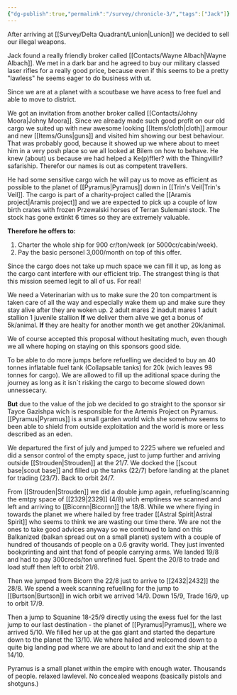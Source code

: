 ```yaml
---
{"dg-publish":true,"permalink":"/survey/chronicle-3/","tags":["Jack"]}
---
```


After arriving at [[Survey/Delta Quadrant/Lunion\|Lunion]] we decided to sell our illegal weapons. 

Jack found a really friendly broker called [[Contacts/Wayne Albach\|Wayne Albach]]. We met in a dark bar and he agreed to buy our military classed laser rifles for a really good price, because even if this seems to be a pretty "lawless" he seems eager to do business with ut. 

Since we are at a planet with a scoutbase we have acess to free fuel and able to move to district.

We got an invitation from another broker called [[Contacts/Johny Moora\|Johny Moora]]. Since we already made such good profit on our old cargo we suited up with new awesome looking [[Items/cloth\|cloth]] armour and new [[Items/Guns\|guns]] and visited him showing our best behaviour. 
That was probably good, because it showed up we where about to meet him in a very posh place so we all looked at Bilem on how to behave.  He knew (about) us because we had helped a Ke(p)ffler? with the Thingvillir? safariship. Therefor our names is out as competent travellers. 

He had some sensitive cargo wich he will pay us to move as efficient as possible to the planet of [[Pyramus\|Pyramus]] down in [[Trin's Veil\|Trin's Veil]].  The cargo is part of a charity-project called the [[Aramis project\|Aramis project]] and we are expected to pick up a couple of low birth crates with frozen Przewalski horses of Terran Sulemani stock. The stock has gone extinkt 6 times so they are extremely valuable.

**Therefore he offers to:** 
1. Charter the whole ship for 900 cr/ton/week (or 5000cr/cabin/week). 
2. Pay the basic personel 3,000/month on top of this offer. 

Since the cargo does not take up much space we can fill it up, as long as the cargo cant interfere with our efficient trip. 
The strangest thing is that this mission seemed legit to all of us. For real!

We need a Veterinarian with us to make sure the 20 ton compartment is taken care of all the way and especially wake them up and make sure they stay alive after they are woken up.
	2 adult mares
	2 inadult mares
	1 adult stallion
	1 juvenile stallion
**If** we deliver them alive we get a bonus of 5k/animal.
**If** they are healty for another month we get another 20k/animal.

We of course accepted this proposal without hesitating much, even though we all where hoping on staying on this sponsors good side.

To be able to do more jumps before refuelling we decided to buy an 40 tonnes inflatable fuel tank (Collapsable tanks) for 20k (wich leaves 98 tonnes for cargo). We are allowed to fill up the aditional space during the journey as long as it isn´t risking the cargo to become slowed down unnessecary. 

**But** due to the value of the job we decided to go straight to the sponsor sir Tayce Gazishpa wich is responsible for the Artemis Project on Pyramus. [[Pyramus\|Pyramus]] is a small garden world wich she somehow seems to been able to shield from outside exploitation and the world is more or less described as an eden. 

We departured the first of july and jumped to 2225 where we refueled and did a sensor control of the empty space, just to jump further and arriving outside [[Strouden\|Strouden]] at the 21/7. We docked the [[scout base\|scout base]]  and filled up the tanks (22/7) before landing at the planet for trading (23/7). Back to orbit 24/7.

From [[Strouden\|Strouden]] we did a double jump again, refueling/scanning the emtpy space of [[2329\|2329]] (4/8) wich emptiness we scanned and left and arriving to [[Bicornn\|Bicornn]] the 18/8. While we where flying in towards the planet we where hailed by free trader [[Astral Spirit\|Astral Spirit]] who seems to think we are wasting our time there. We are not the ones to take good advices anyway so we continued to land on this Balkanized (balkan spread out on a small planet) system with a couple of hundred of thousands of people on a 0.6 gravity world. They just invented bookprinting and aint that fond of people carrying arms. We landed 19/8 and had to pay 300creds/ton unrefined fuel. Spent the 20/8 to trade and load stuff then left to orbit 21/8. 

Then we jumped from Bicorn the 22/8 just to arrive to [[2432\|2432]] the 28/8. We spend a week scanning refuelling for the jump to [[Burtson\|Burtson]] in wich orbit we arrived 14/9. Down 15/9, Trade 16/9, up to orbit 17/9. 

Then a jump to Squanine 18-25/9 directly using the exess fuel for the last jump to our last destination - the planet of [[Pyramus\|Pyramus]], where we arrived 5/10. We filled her up at the gas giant and started the departure down to the planet the 13/10. We where hailed and welcomed down to a quite big landing pad where we are about to land and exit the ship at the 14/10.

Pyramus is a small planet within the empire with enough water. Thousands of people. relaxed lawlevel. No concealed weapons (basically pistols and shotguns.)













